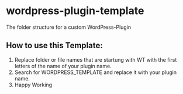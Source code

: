 # wordpress-plugin-template
The folder structure for a custom WordPress-Plugin 

## How to use this Template:

1. Replace folder or file names that are startung with WT with the first letters of the name of your plugin name.
2. Search for WORDPRESS_TEMPLATE and replace it with your plugin name.
3. Happy Working

